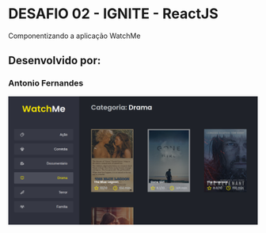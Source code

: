 # DESAFIO 02 - IGNITE - ReactJS

Componentizando a aplicação WatchMe

## Desenvolvido por:

### Antonio Fernandes

![](/src/assets/watchme.png)
